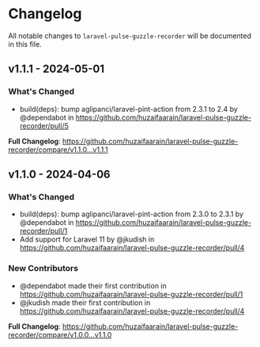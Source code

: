 # Changelog

All notable changes to `laravel-pulse-guzzle-recorder` will be documented in this file.

## v1.1.1 - 2024-05-01

### What's Changed

* build(deps): bump aglipanci/laravel-pint-action from 2.3.1 to 2.4 by @dependabot in https://github.com/huzaifaarain/laravel-pulse-guzzle-recorder/pull/5

**Full Changelog**: https://github.com/huzaifaarain/laravel-pulse-guzzle-recorder/compare/v1.1.0...v1.1.1

## v1.1.0 - 2024-04-06

### What's Changed

* build(deps): bump aglipanci/laravel-pint-action from 2.3.0 to 2.3.1 by @dependabot in https://github.com/huzaifaarain/laravel-pulse-guzzle-recorder/pull/1
* Add support for Laravel 11 by @jkudish in https://github.com/huzaifaarain/laravel-pulse-guzzle-recorder/pull/4

### New Contributors

* @dependabot made their first contribution in https://github.com/huzaifaarain/laravel-pulse-guzzle-recorder/pull/1
* @jkudish made their first contribution in https://github.com/huzaifaarain/laravel-pulse-guzzle-recorder/pull/4

**Full Changelog**: https://github.com/huzaifaarain/laravel-pulse-guzzle-recorder/compare/v1.0.0...v1.1.0
